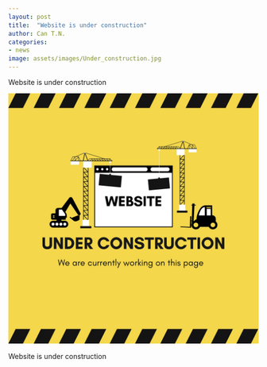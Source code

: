 ```yaml
---
layout: post
title:  "Website is under construction"
author: Can T.N.
categories: 
- news
image: assets/images/Under_construction.jpg
---
```


Website is under construction

<img src="/assets/images/Under_construction.jpg"/>

Website is under construction